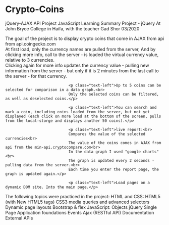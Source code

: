 # Crypto-Coins

jQuery-AJAX API Project
JavaScript Learning Summary Project - jQuery
At John Bryce College in Haifa, with the teacher Gad Shor
03/2020

 <p class="text-left">The goal of the project is to display crypto coins that come in AJAX from api from api.coingecko.com<br>
                                At first load, only the currency names are pulled from the server, And by clicking more info, call to the server - is loaded the virtual currency value, relative to 3 currencies.<br>
                                Clicking again for more info updates the currency value - pulling new information from the server - but only if it is 2 minutes from the last call to the server - for that currency.</p>

                                <p class="text-left">Up to 5 coins can be selected for comparison in a data graph.<br>
                                Only the selected coins can be filtered, as well as deselected coins.</p>

                                <p class="text-left">You can search and mark a coin, including coins loaded from the server, but not yet displayed (each click on more load at the bottom of the screen, pulls from the local-storge and displays another 50 coins).</p>

                                <p class="text-left">live report:<br>
                                Compares the value of the selected currencies<br>
                                The value of the coins comes in AJAX from api from the min-api.cryptocompare.com<br>
                                In the data graph I used "google charts"<br>
                                The graph is updated every 2 seconds - pulling data from the server.<br>
                                Each time you enter the report page, the graph is updated again.</p>

                                <p class="text-left">Load pages on a dynamic DOM site. Into the main page.</p>

The following topics were practiced in the project:
HTML and CSS:
HTML5 (with New HTML5 tags)
CSS3 media queries and advanced selectors
Dynamic page layouts
Bootstrap & flex
JavaScript:
Objects
jQuery
Single Page Application foundations
Events
Ajax (RESTful API)
Documentation
External APIs
